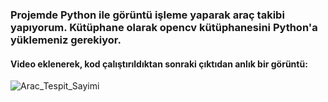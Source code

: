 
### Projemde Python ile görüntü işleme yaparak araç takibi yapıyorum. Kütüphane olarak opencv kütüphanesini Python'a yüklemeniz gerekiyor.
#### Video eklenerek, kod çalıştırıldıktan sonraki çıktıdan anlık bir görüntü:

![Arac_Tespit_Sayimi](https://user-images.githubusercontent.com/56633000/103480935-a6bba980-4de8-11eb-823a-c9dcdb8c8195.PNG)
